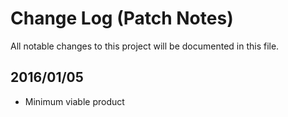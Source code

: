 # Change Log (Patch Notes)
All notable changes to this project will be documented in this file.

## 2016/01/05
- Minimum viable product
